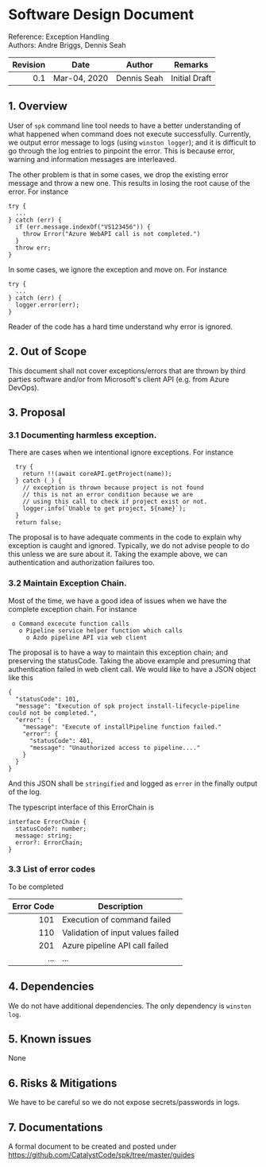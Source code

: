 # Software Design Document
Reference: Exception Handling<br>
Authors: Andre Briggs, Dennis Seah

| Revision | Date | Author | Remarks |
|--:|--|--|--|
| 0.1 | Mar-04, 2020 | Dennis Seah | Initial Draft |

## 1. Overview
User of `spk` command line tool needs to have a better understanding of what happened when command does not execute successfully. Currently, we output error message to logs (using `winston logger`); and it is difficult to go through the log entries to pinpoint the error. This is because error, warning and information messages are interleaved. 

The other problem is that in some cases, we drop the existing error message and throw a new one. This results in losing the root cause of the error. For instance
```
try {
  ...
} catch (err) {
  if (err.message.indexOf("VS123456")) {
    throw Error("Azure WebAPI call is not completed.")
  }
  throw err;
}
```

In some cases, we ignore the exception and move on. For instance
```
try {
  ...
} catch (err) {
  logger.error(err);
}
```
Reader of the code has a hard time understand why error is ignored. 

## 2. Out of Scope
This document shall not cover exceptions/errors that are thrown by third parties software and/or from Microsoft's client API (e.g. from Azure DevOps).

## 3. Proposal

### 3.1 Documenting harmless exception.
There are cases when we intentional ignore exceptions. For instance
```
  try {
    return !!(await coreAPI.getProject(name));
  } catch (_) {
    // exception is thrown because project is not found
    // this is not an error condition because we are
    // using this call to check if project exist or not.
    logger.info(`Unable to get project, ${name}`);
  }
  return false;
```

The proposal is to have adequate comments in the code to explain why exception is caught and ignored. Typically, we do not advise people to do this unless we are sure about it. Taking the example above, we can authentication and authorization failures too.

### 3.2 Maintain Exception Chain.
Most of the time, we have a good idea of issues when we have the complete exception chain. For instance
```
 o Command excecute function calls
   o Pipeline service helper function which calls
     o Azdo pipeline API via web client
```

The proposal is to have a way to maintain this exception chain; and preserving the statusCode. Taking the above example and presuming that authentication failed in web client call. We would like to have a JSON object like this
```
{
  "statusCode": 101,
  "message": "Execution of spk project install-lifecycle-pipeline could not be completed.",
  "error": {
    "message": "Execute of installPipeline function failed."
    "error": {
      "statusCode": 401,
      "message": "Unauthorized access to pipeline...."
    }
  }
}
```
And this JSON shall be `stringified` and logged as `error` in the finally output of the log.

The typescript interface of this ErrorChain is
```
interface ErrorChain {
  statusCode?: number;
  message: string;
  error?: ErrorChain;
}
```

### 3.3 List of error codes
To be completed

| Error Code | Description |
|----:|---|
| 101 | Execution of command failed |
| 110 | Validation of input values failed |
| 201 | Azure pipeline API call failed |
| ... | ...|


## 4. Dependencies
We do not have additional dependencies. The only dependency is `winston log`.

## 5. Known issues
None

## 6. Risks & Mitigations
We have to be careful so we do not expose secrets/passwords in logs.

## 7. Documentations
A formal document to be created and posted under https://github.com/CatalystCode/spk/tree/master/guides

